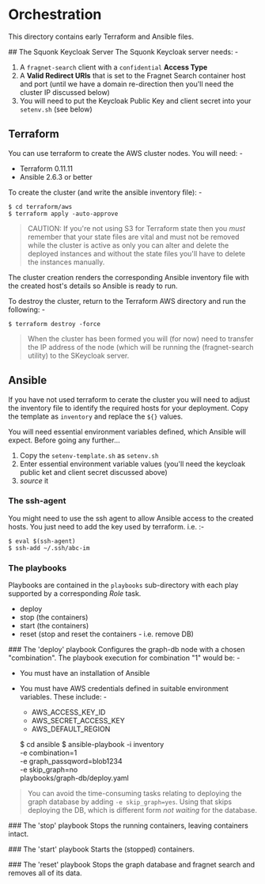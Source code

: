 # Orchestration
This directory contains early Terraform and Ansible files.

## The Squonk Keycloak Server
The Squonk Keycloak server needs: -

1.  A `fragnet-search` client with a `confidential` **Access Type**
1.  A **Valid Redirect URIs** that is set to the Fragnet Search container
    host and port (until we have a domain re-direction then you'll
    need the cluster IP discussed below)
1.  You will need to put the Keycloak Public Key and client secret
    into your `setenv.sh` (see below)

## Terraform
You can use terraform to create the AWS cluster nodes. You will need: -

- Terraform 0.11.11
- Ansible 2.6.3 or better

To create the cluster (and write the ansible inventory file): -

    $ cd terraform/aws
    $ terraform apply -auto-approve

>   CAUTION: If you're not using S3 for Terraform state then
    you *must* remember that your state files are vital and must not be
    removed while the cluster is active as only you can alter and delete
    the deployed instances and without the state files you'll have to
    delete the instances manually.

The cluster creation renders the corresponding Ansible inventory file
with the created host's details so Ansible is ready to run.
 
To destroy the cluster, return to the Terraform AWS directory and run
the following: -

    $ terraform destroy -force

>   When the cluster has been formed you will (for now) need to transfer the
    IP address of the node (which will be running the (fragnet-search utility)
    to the SKeycloak server.

## Ansible
If you have not used terraform to cerate the cluster you will need to adjust
the inventory file to identify the required hosts for your deployment.
Copy the template as `inventory` and replace the `${}` values.

You will need essential environment variables defined, which Ansible
will expect. Before going any further...

1.  Copy the `setenv-template.sh` as `setenv.sh`
1.  Enter essential environment variable values (you'll need the
    keycloak public ket and client secret discussed above)
1.  *source* it

### The ssh-agent
You might need to use the ssh agent to allow Ansible access to the
created hosts. You just need to add the key used by terraform. i.e. :-

    $ eval $(ssh-agent)
    $ ssh-add ~/.ssh/abc-im

### The playbooks
Playbooks are contained in the `playbooks` sub-directory with each play
supported by a corresponding *Role* task. 

-   deploy
-   stop (the containers)
-   start (the containers)
-   reset (stop and reset the containers - i.e. remove DB)

### The 'deploy' playbook
Configures the graph-db node with a chosen "combination".
The playbook execution for combination "1" would be: -

-   You must have an installation of Ansible
-   You must have AWS credentials defined in suitable environment variables.
    These include: -
    
    -   AWS_ACCESS_KEY_ID
    -   AWS_SECRET_ACCESS_KEY
    -   AWS_DEFAULT_REGION


    $ cd ansible
    $ ansible-playbook -i inventory \
        -e combination=1 \
        -e graph_passqword=blob1234 \
        -e skip_graph=no \
        playbooks/graph-db/deploy.yaml 

>   You can avoid the time-consuming tasks relating to deploying
    the graph database by adding `-e skip_graph=yes`. Using that
    skips deploying the DB, which is different form *not waiting* for
    the database. 

### The 'stop' playbook
Stops the running containers, leaving containers intact.

### The 'start' playbook
Starts the (stopped) containers.

### The 'reset' playbook
Stops the graph database and fragnet search and removes all of its data.
